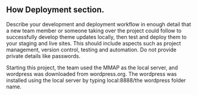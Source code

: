 ## How Deployment section. 

Describe your development and deployment workflow in enough detail that a new team member or someone taking over the project could follow to successfully develop theme updates locally, then test and deploy them to your staging and live sites. This should include aspects such as project management, version control, testing and automation. Do not provide private details like passwords. 

Starting this project, the team used the MMAP as the local server, and wordpress was downloaded from wordpress.org. 
The wordpress was installed using the local server by typing local:8888/the wordpress folder name.
